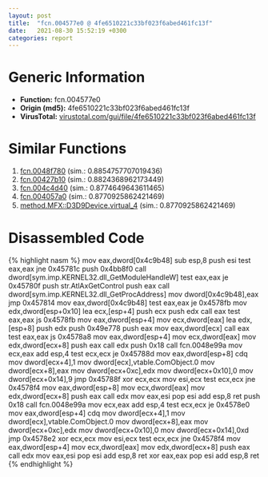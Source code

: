 ```yaml
---
layout: post
title:  "fcn.004577e0 @ 4fe6510221c33bf023f6abed461fc13f"
date:   2021-08-30 15:52:19 +0300
categories: report
---
```


# Generic Information
- **Function:** fcn.004577e0
- **Origin (md5):** 4fe6510221c33bf023f6abed461fc13f
- **VirusTotal:** [virustotal.com/gui/file/4fe6510221c33bf023f6abed461fc13f][virustotal_ref]



# Similar Functions

1. [fcn.0048f780][similar_1_ref] (sim.: 0.8854757707019436)
2. [fcn.00427b10][similar_2_ref] (sim.: 0.8824368962173449)
3. [fcn.004c4d40][similar_3_ref] (sim.: 0.8774649643611465)
4. [fcn.004057a0][similar_4_ref] (sim.: 0.8770925862421469)
5. [method.MFX꞉꞉D3D9Device.virtual\_4][similar_5_ref] (sim.: 0.8770925862421469)


# Disassembled Code

{% highlight nasm %}
mov eax,dword[0x4c9b48]
sub esp,8
push esi
test eax,eax
jne 0x45781c
push 0x4bb8f0
call dword[sym.imp.KERNEL32.dll_GetModuleHandleW]
test eax,eax
je 0x45780f
push str.AtlAxGetControl
push eax
call dword[sym.imp.KERNEL32.dll_GetProcAddress]
mov dword[0x4c9b48],eax
jmp 0x457814
mov eax,dword[0x4c9b48]
test eax,eax
je 0x4578fb
mov edx,dword[esp+0x10]
lea ecx,[esp+4]
push ecx
push edx
call eax
test eax,eax
js 0x4578fb
mov eax,dword[esp+4]
mov ecx,dword[eax]
lea edx,[esp+8]
push edx
push 0x49e778
push eax
mov eax,dword[ecx]
call eax
test eax,eax
js 0x4578a8
mov eax,dword[esp+4]
mov ecx,dword[eax]
mov edx,dword[ecx+8]
push eax
call edx
push 0x18
call fcn.0048e99a
mov ecx,eax
add esp,4
test ecx,ecx
je 0x45788d
mov eax,dword[esp+8]
cdq 
mov dword[ecx+4],1
mov dword[ecx],vtable.ComObject.0
mov dword[ecx+8],eax
mov dword[ecx+0xc],edx
mov dword[ecx+0x10],0
mov dword[ecx+0x14],9
jmp 0x45788f
xor ecx,ecx
mov esi,ecx
test ecx,ecx
jne 0x4578f4
mov eax,dword[esp+8]
mov ecx,dword[eax]
mov edx,dword[ecx+8]
push eax
call edx
mov eax,esi
pop esi
add esp,8
ret 
push 0x18
call fcn.0048e99a
mov ecx,eax
add esp,4
test ecx,ecx
je 0x4578e0
mov eax,dword[esp+4]
cdq 
mov dword[ecx+4],1
mov dword[ecx],vtable.ComObject.0
mov dword[ecx+8],eax
mov dword[ecx+0xc],edx
mov dword[ecx+0x10],0
mov dword[ecx+0x14],0xd
jmp 0x4578e2
xor ecx,ecx
mov esi,ecx
test ecx,ecx
jne 0x4578f4
mov eax,dword[esp+4]
mov ecx,dword[eax]
mov edx,dword[ecx+8]
push eax
call edx
mov eax,esi
pop esi
add esp,8
ret 
xor eax,eax
pop esi
add esp,8
ret 
{% endhighlight %}


[similar_1_ref]: /report/fcn.0048f780@3e981d1767f44f5fe2446a49ffe52f4e
[similar_2_ref]: /report/fcn.00427b10@3e981d1767f44f5fe2446a49ffe52f4e
[similar_3_ref]: /report/fcn.004c4d40@279a61b1e76da49531f1f16fd1102a2d
[similar_4_ref]: /report/fcn.004057a0@d59f9c4f445b9f980173dec064f55091
[similar_5_ref]: /report/method.MFX꞉꞉D3D9Device.virtual_4@d59f9c4f445b9f980173dec064f55091
[virustotal_ref]: https://www.virustotal.com/gui/file/4fe6510221c33bf023f6abed461fc13f